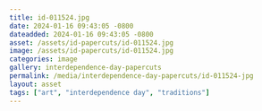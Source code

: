 ```yaml
---
title: id-011524.jpg
date: 2024-01-16 09:43:05 -0800
dateadded: 2024-01-16 09:43:05 -0800
asset: /assets/id-papercuts/id-011524.jpg
image: /assets/id-papercuts/id-011524.jpg
categories: image
gallery: interdependence-day-papercuts
permalink: /media/interdependence-day-papercuts/id-011524-jpg
layout: asset
tags: ["art", "interdependence day", "traditions"]
--- 
```

